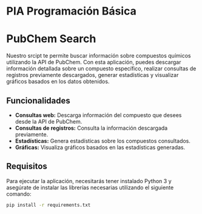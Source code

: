 # PIA Programación Básica
# PubChem Search

Nuestro srcipt te permite buscar información sobre compuestos químicos utilizando la API de PubChem. Con esta aplicación, puedes descargar información detallada sobre un compuesto específico, realizar consultas de registros previamente descargados, generar estadísticas y visualizar gráficos basados en los datos obtenidos.

## Funcionalidades

- **Consultas web:** Descarga información del compuesto que desees desde la API de PubChem.
- **Consultas de registros:** Consulta la información descargada previamente.
- **Estadísticas:** Genera estadísticas sobre los compuestos consultados.
- **Gráficas:** Visualiza gráficos basados en las estadísticas generadas.

## Requisitos

Para ejecutar la aplicación, necesitarás tener instalado Python 3 y asegúrate de instalar las librerías necesarias utilizando el siguiente comando:

```bash
pip install -r requirements.txt

